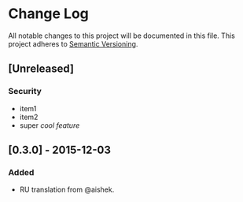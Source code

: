 # Change Log

All notable changes to this project will be documented in this file.
This project adheres to [Semantic Versioning](http://semver.org/).

## [Unreleased]

### Security

-   item1
-   item2
-   super _cool feature_

## [0.3.0] - 2015-12-03

### Added

-   RU translation from @aishek.
